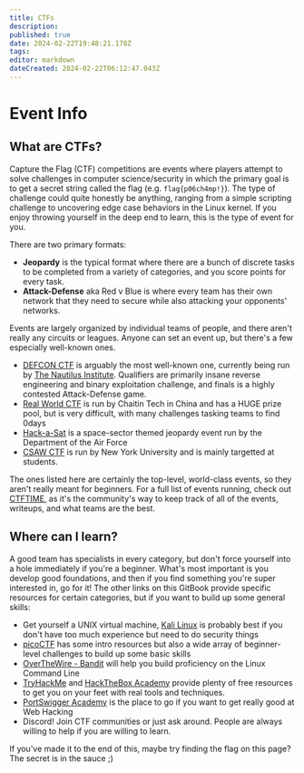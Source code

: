 ```yaml
---
title: CTFs
description: 
published: true
date: 2024-02-22T19:48:21.178Z
tags: 
editor: markdown
dateCreated: 2024-02-22T06:12:47.043Z
---
```


# Event Info

## What are CTFs?
Capture the Flag (CTF) competitions are events where players attempt to solve challenges in computer science/security in which the primary goal is to get a secret string called the flag (e.g. `flag{p06ch4mp!}`). The type of challenge could quite honestly be anything, ranging from a simple scripting challenge to uncovering edge case behaviors in the Linux kernel. If you enjoy throwing yourself in the deep end to learn, this is the type of event for you.

<!-- flag{y0u_h4v3_17_1n_y0u!} -->

There are two primary formats:
- **Jeopardy** is the typical format where there are a bunch of discrete tasks to be completed from a variety of categories, and you score points for every task.
- **Attack-Defense** aka Red v Blue is where every team has their own network that they need to secure while also attacking your opponents' networks.

Events are largely organized by individual teams of people, and there aren't really any circuits or leagues. Anyone can set an event up, but there's a few especially well-known ones.

- [DEFCON CTF](https://defcon.org/html/links/dc-ctf.html) is arguably the most well-known one, currently being run by [The Nautilus Institute](https://nautilus.institute/). Qualifiers are primarily insane reverse engineering and binary exploitation challenge, and finals is a highly contested Attack-Defense game.
- [Real World CTF](https://realworldctf.com/) is run by Chaitin Tech in China and has a HUGE prize pool, but is very difficult, with many challenges tasking teams to find 0days
- [Hack-a-Sat](https://hackasat.com/) is a space-sector themed jeopardy event run by the Department of the Air Force
- [CSAW CTF](https://ctftime.org/event/1827) is run by New York University and is mainly targetted at students.

The ones listed here are certainly the top-level, world-class events, so they aren't really meant for beginners. For a full list of events running, check out [CTFTIME](https://ctftime.org), as it's the community's way to keep track of all of the events, writeups, and what teams are the best.

## Where can I learn?
A good team has specialists in every category, but don't force yourself into a hole immediately if you're a beginner. What's most important is you develop good foundations, and then if you find something you're super interested in, go for it! The other links on this GitBook provide specific resources for certain categories, but if you want to build up some general skills:

- Get yourself a UNIX virtual machine, [Kali Linux](https://www.kali.org/docs/virtualization/install-virtualbox-guest-vm/) is probably best if you don't have too much experience but need to do security things
- [picoCTF](https://picoctf.org/resources.html) has some intro resources but also a wide array of beginner-level challenges to build up some basic skills
- [OverTheWire - Bandit](https://overthewire.org/wargames/bandit/) will help you build proficiency on the Linux Command Line
- [TryHackMe](https://tryhackme.com/) and [HackTheBox Academy](https://academy.hackthebox.com/) provide plenty of free resources to get you on your feet with real tools and techniques.
- [PortSwigger Academy](https://portswigger.net/web-security) is the place to go if you want to get really good at Web Hacking
- Discord! Join CTF communities or just ask around. People are always willing to help if you are willing to learn.

If you've made it to the end of this, maybe try finding the flag on this page? The secret is in the sauce ;)